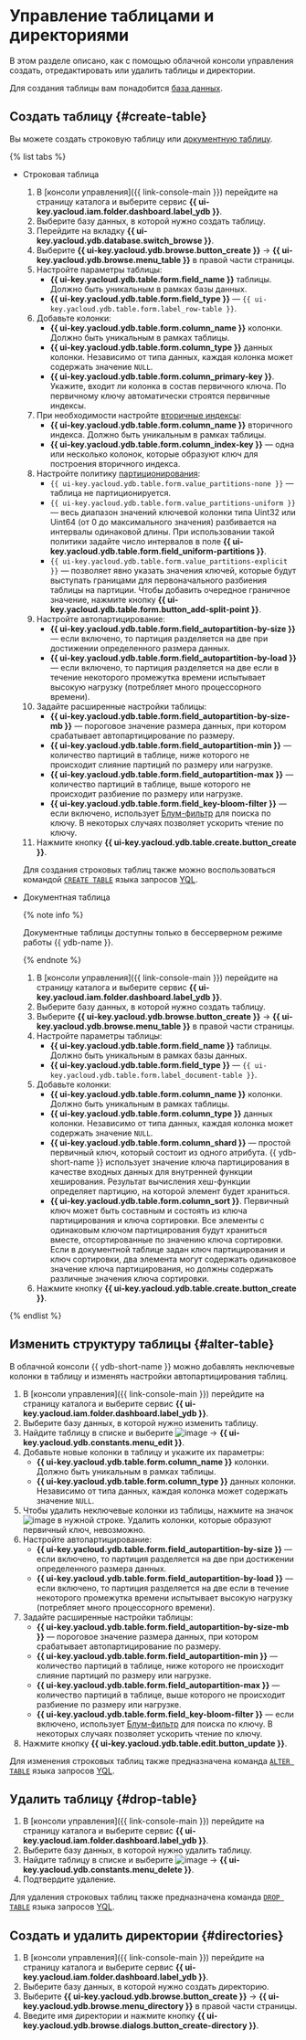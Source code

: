 # Управление таблицами и директориями

В этом разделе описано, как с помощью облачной консоли управления создать, отредактировать или удалить таблицы и директории.

Для создания таблицы вам понадобится [база данных](../operations/).

## Создать таблицу {#create-table}

Вы можете создать строковую таблицу или [документную таблицу](../concepts/dynamodb-tables.md).

{% list tabs %}

- Строковая таблица

  1. В [консоли управления]({{ link-console-main }}) перейдите на страницу каталога и выберите сервис **{{ ui-key.yacloud.iam.folder.dashboard.label_ydb }}**.
  1. Выберите базу данных, в которой нужно создать таблицу.
  1. Перейдите на вкладку **{{ ui-key.yacloud.ydb.database.switch_browse }}**.
  1. Выберите **{{ ui-key.yacloud.ydb.browse.button_create }}** → **{{ ui-key.yacloud.ydb.browse.menu_table }}** в правой части страницы.
  1. Настройте параметры таблицы:
     * **{{ ui-key.yacloud.ydb.table.form.field_name }}** таблицы. Должно быть уникальным в рамках базы данных.
     * **{{ ui-key.yacloud.ydb.table.form.field_type }}** — `{{ ui-key.yacloud.ydb.table.form.label_row-table }}`.
  1. Добавьте колонки:
     * **{{ ui-key.yacloud.ydb.table.form.column_name }}** колонки. Должно быть уникальным в рамках таблицы.
     * **{{ ui-key.yacloud.ydb.table.form.column_type }}** данных колонки. Независимо от типа данных, каждая колонка может содержать значение `NULL`.
     * **{{ ui-key.yacloud.ydb.table.form.column_primary-key }}**. Укажите, входит ли колонка в состав первичного ключа. По первичному ключу автоматически строятся первичные индексы.
  1. При необходимости настройте [вторичные индексы](https://ydb.tech/ru/docs/concepts/secondary_indexes):
     * **{{ ui-key.yacloud.ydb.table.form.column_name }}** вторичного индекса. Должно быть уникальным в рамках таблицы.
     * **{{ ui-key.yacloud.ydb.table.form.column_index-key }}** — одна или несколько колонок, которые образуют ключ для построения вторичного индекса.
  1. Настройте политику [партиционирования](https://ydb.tech/ru/docs/concepts/datamodel):
     * `{{ ui-key.yacloud.ydb.table.form.value_partitions-none }}` — таблица не партиционируется.
     * `{{ ui-key.yacloud.ydb.table.form.value_partitions-uniform }}` — весь диапазон значений ключевой колонки типа Uint32 или Uint64 (от 0 до максимального значения) разбивается на интервалы одинаковой длины. При использовании такой политики задайте число интервалов в поле **{{ ui-key.yacloud.ydb.table.form.field_uniform-partitions }}**.
     * `{{ ui-key.yacloud.ydb.table.form.value_partitions-explicit }}` — позволяет явно указать значения ключей, которые будут выступать границами для первоначального разбиения таблицы на партиции. Чтобы добавить очередное граничное значение, нажмите кнопку **{{ ui-key.yacloud.ydb.table.form.button_add-split-point }}**.
  1. Настройте автопартицирование:
     * **{{ ui-key.yacloud.ydb.table.form.field_autopartition-by-size }}** — если включено, то партиция разделяется на две при достижении определенного размера данных.
     * **{{ ui-key.yacloud.ydb.table.form.field_autopartition-by-load }}** — если включено, то партиция разделяется на две если в течение некоторого промежутка времени испытывает высокую нагрузку (потребляет много процессорного времени).
  1. Задайте расширенные настройки таблицы:
     * **{{ ui-key.yacloud.ydb.table.form.field_autopartition-by-size-mb }}** — пороговое значение размера данных, при котором срабатывает автопартицирование по размеру.
     * **{{ ui-key.yacloud.ydb.table.form.field_autopartition-min }}** — количество партиций в таблице, ниже которого не происходит слияние партиций по размеру или нагрузке.
     * **{{ ui-key.yacloud.ydb.table.form.field_autopartition-max }}** — количество партиций в таблице, выше которого не происходит разбиение по размеру или нагрузке.
     * **{{ ui-key.yacloud.ydb.table.form.field_key-bloom-filter }}** — если включено, использует [Блум-фильтр](https://ru.wikipedia.org/wiki/Фильтр_Блума) для поиска по ключу. В некоторых случаях позволяет ускорить чтение по ключу.
  1. Нажмите кнопку **{{ ui-key.yacloud.ydb.table.create.button_create }}**.

  Для создания строковых таблиц также можно воспользоваться командой [`CREATE TABLE`](https://ydb.tech/ru/docs/yql/reference/syntax/create_table) языка запросов [YQL](https://ydb.tech/ru/docs/yql/reference/).

- Документная таблица

  {% note info %}

  Документные таблицы доступны только в бессерверном режиме работы {{ ydb-name }}.

  {% endnote %}

  1. В [консоли управления]({{ link-console-main }}) перейдите на страницу каталога и выберите сервис **{{ ui-key.yacloud.iam.folder.dashboard.label_ydb }}**.
  1. Выберите базу данных, в которой нужно создать таблицу.
  1. Выберите **{{ ui-key.yacloud.ydb.browse.button_create }}** → **{{ ui-key.yacloud.ydb.browse.menu_table }}** в правой части страницы.
  1. Настройте параметры таблицы:
     * **{{ ui-key.yacloud.ydb.table.form.field_name }}** таблицы. Должно быть уникальным в рамках базы данных.
     * **{{ ui-key.yacloud.ydb.table.form.field_type }}** — `{{ ui-key.yacloud.ydb.table.form.label_document-table }}`.
  1. Добавьте колонки:
     * **{{ ui-key.yacloud.ydb.table.form.column_name }}** колонки. Должно быть уникальным в рамках таблицы.
     * **{{ ui-key.yacloud.ydb.table.form.column_type }}** данных колонки. Независимо от типа данных, каждая колонка может содержать значение `NULL`.
     * **{{ ui-key.yacloud.ydb.table.form.column_shard }}** — простой первичный ключ, который состоит из одного атрибута. {{ ydb-short-name }} использует значение ключа партицирования в качестве входных данных для внутренней функции хеширования. Результат вычисления хеш-функции определяет партицию, на которой элемент будет храниться.
     * **{{ ui-key.yacloud.ydb.table.form.column_sort }}**. Первичный ключ может быть составным и состоять из ключа партицирования и ключа сортировки. Все элементы с одинаковым ключом партицирования будут храниться вместе, отсортированные по значению ключа сортировки. Если в документной таблице задан ключ партицирования и ключ сортировки, два элемента могут содержать одинаковое значение ключа партицирования, но должны содержать различные значения ключа сортировки.
  1. Нажмите кнопку **{{ ui-key.yacloud.ydb.table.create.button_create }}**.

{% endlist %}

## Изменить структуру таблицы {#alter-table}

В облачной консоли {{ ydb-short-name }} можно добавлять неключевые колонки в таблицу и изменять настройки автопартицирования таблиц.

1. В [консоли управления]({{ link-console-main }}) перейдите на страницу каталога и выберите сервис **{{ ui-key.yacloud.iam.folder.dashboard.label_ydb }}**.
1. Выберите базу данных, в которой нужно изменить таблицу.
1. Найдите таблицу в списке и выберите ![image](../../_assets/horizontal-ellipsis.svg) → **{{ ui-key.yacloud.ydb.constants.menu_edit }}**.
1. Добавьте новые колонки в таблицу и укажите их параметры:
   * **{{ ui-key.yacloud.ydb.table.form.column_name }}** колонки. Должно быть уникальным в рамках таблицы.
   * **{{ ui-key.yacloud.ydb.table.form.column_type }}** данных колонки. Независимо от типа данных, каждая колонка может содержать значение `NULL`.
1. Чтобы удалить неключевые колонки из таблицы, нажмите на значок ![image](../../_assets/cross.svg) в нужной строке. Удалить колонки, которые образуют первичный ключ, невозможно.
1. Настройте автопартицирование:
   * **{{ ui-key.yacloud.ydb.table.form.field_autopartition-by-size }}** — если включено, то партиция разделяется на две при достижении определенного размера данных.
   * **{{ ui-key.yacloud.ydb.table.form.field_autopartition-by-load }}** — если включено, то партиция разделяется на две если в течение некоторого промежутка времени испытывает высокую нагрузку (потребляет много процессорного времени).
1. Задайте расширенные настройки таблицы:
   * **{{ ui-key.yacloud.ydb.table.form.field_autopartition-by-size-mb }}** — пороговое значение размера данных, при котором срабатывает автопартицирование по размеру.
   * **{{ ui-key.yacloud.ydb.table.form.field_autopartition-min }}** — количество партиций в таблице, ниже которого не происходит слияние партиций по размеру или нагрузке.
   * **{{ ui-key.yacloud.ydb.table.form.field_autopartition-max }}** — количество партиций в таблице, выше которого не происходит разбиение по размеру или нагрузке.
   * **{{ ui-key.yacloud.ydb.table.form.field_key-bloom-filter }}** — если включено, использует [Блум-фильтр](https://ru.wikipedia.org/wiki/Фильтр_Блума) для поиска по ключу. В некоторых случаях позволяет ускорить чтение по ключу.
1. Нажмите кнопку **{{ ui-key.yacloud.ydb.table.edit.button_update }}**.

Для изменения строковых таблиц также предназначена команда [`ALTER TABLE`](https://ydb.tech/ru/docs/yql/reference/syntax/alter_table) языка запросов [YQL](https://ydb.tech/ru/docs/yql/reference/).

## Удалить таблицу {#drop-table}

1. В [консоли управления]({{ link-console-main }}) перейдите на страницу каталога и выберите сервис **{{ ui-key.yacloud.iam.folder.dashboard.label_ydb }}**.
1. Выберите базу данных, в которой нужно удалить таблицу.
1. Найдите таблицу в списке и выберите ![image](../../_assets/horizontal-ellipsis.svg) → **{{ ui-key.yacloud.ydb.constants.menu_delete }}**.
1. Подтвердите удаление.

Для удаления строковых таблиц также предназначена команда [`DROP TABLE`](https://ydb.tech/ru/docs/yql/reference/syntax/drop_table) языка запросов [YQL](https://ydb.tech/ru/docs/yql/reference/).

## Создать и удалить директории {#directories}

1. В [консоли управления]({{ link-console-main }}) перейдите на страницу каталога и выберите сервис **{{ ui-key.yacloud.iam.folder.dashboard.label_ydb }}**.
1. Выберите базу данных, в которой нужно создать директорию.
1. Выберите **{{ ui-key.yacloud.ydb.browse.button_create }}** → **{{ ui-key.yacloud.ydb.browse.menu_directory }}** в правой части страницы.
1. Введите имя директории и нажмите кнопку **{{ ui-key.yacloud.ydb.browse.dialogs.button_create-directory }}**.